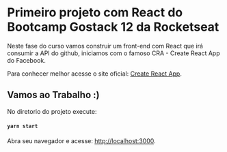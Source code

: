 # Primeiro projeto com React do Bootcamp Gostack 12 da Rocketseat

Neste fase do curso vamos construir um front-end com React que irá consumir a API do github,
iniciamos com o famoso CRA - Create React App do Facebook.

Para conhecer melhor acesse o site oficial: [Create React App](https://github.com/facebook/create-react-app).

## Vamos ao Trabalho :)

No diretorio do projeto execute:

#### `yarn start`

Abra seu navegador e acesse: [http://localhost:3000](http://localhost:3000).

